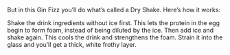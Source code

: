 

But in this Gin Fizz you’ll do what’s called a Dry Shake. Here’s how it works:

Shake the drink ingredients without ice first. This lets the protein in the egg begin to form foam, instead of being diluted by the ice.
Then add ice and shake again. This cools the drink and strengthens the foam. Strain it into the glass and you’ll get a thick, white frothy layer.
